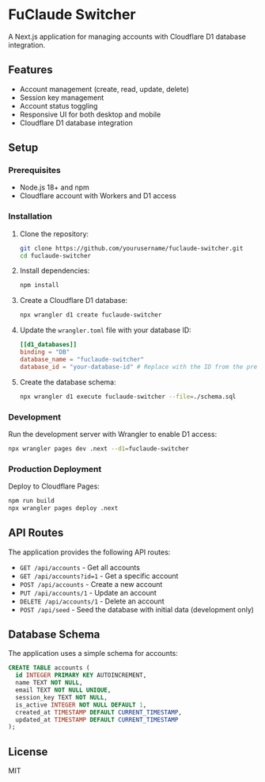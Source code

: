 # FuClaude Switcher

A Next.js application for managing accounts with Cloudflare D1 database integration.

## Features

- Account management (create, read, update, delete)
- Session key management
- Account status toggling
- Responsive UI for both desktop and mobile
- Cloudflare D1 database integration

## Setup

### Prerequisites

- Node.js 18+ and npm
- Cloudflare account with Workers and D1 access

### Installation

1. Clone the repository:
   ```bash
   git clone https://github.com/yourusername/fuclaude-switcher.git
   cd fuclaude-switcher
   ```

2. Install dependencies:
   ```bash
   npm install
   ```

3. Create a Cloudflare D1 database:
   ```bash
   npx wrangler d1 create fuclaude-switcher
   ```

4. Update the `wrangler.toml` file with your database ID:
   ```toml
   [[d1_databases]]
   binding = "DB"
   database_name = "fuclaude-switcher"
   database_id = "your-database-id" # Replace with the ID from the previous step
   ```

5. Create the database schema:
   ```bash
   npx wrangler d1 execute fuclaude-switcher --file=./schema.sql
   ```

### Development

Run the development server with Wrangler to enable D1 access:

```bash
npx wrangler pages dev .next --d1=fuclaude-switcher
```

### Production Deployment

Deploy to Cloudflare Pages:

```bash
npm run build
npx wrangler pages deploy .next
```

## API Routes

The application provides the following API routes:

- `GET /api/accounts` - Get all accounts
- `GET /api/accounts?id=1` - Get a specific account
- `POST /api/accounts` - Create a new account
- `PUT /api/accounts/1` - Update an account
- `DELETE /api/accounts/1` - Delete an account
- `POST /api/seed` - Seed the database with initial data (development only)

## Database Schema

The application uses a simple schema for accounts:

```sql
CREATE TABLE accounts (
  id INTEGER PRIMARY KEY AUTOINCREMENT,
  name TEXT NOT NULL,
  email TEXT NOT NULL UNIQUE,
  session_key TEXT NOT NULL,
  is_active INTEGER NOT NULL DEFAULT 1,
  created_at TIMESTAMP DEFAULT CURRENT_TIMESTAMP,
  updated_at TIMESTAMP DEFAULT CURRENT_TIMESTAMP
);
```

## License

MIT
